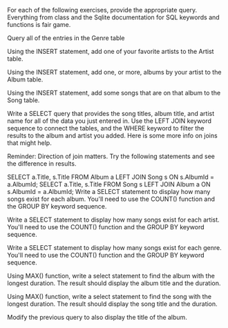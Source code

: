 For each of the following exercises, provide the appropriate query. Everything from class and the Sqlite documentation for SQL keywords and functions is fair game.

Query all of the entries in the Genre table

Using the INSERT statement, add one of your favorite artists to the Artist table.

Using the INSERT statement, add one, or more, albums by your artist to the Album table.

Using the INSERT statement, add some songs that are on that album to the Song table.

Write a SELECT query that provides the song titles, album title, and artist name for all of the data you just entered in. Use the LEFT JOIN keyword sequence to connect the tables, and the WHERE keyword to filter the results to the album and artist you added. Here is some more info on joins that might help.

Reminder: Direction of join matters. Try the following statements and see the difference in results.

SELECT a.Title, s.Title FROM Album a LEFT JOIN Song s ON s.AlbumId = a.AlbumId;
SELECT a.Title, s.Title FROM Song s LEFT JOIN Album a ON s.AlbumId = a.AlbumId;
Write a SELECT statement to display how many songs exist for each album. You'll need to use the COUNT() function and the GROUP BY keyword sequence.

Write a SELECT statement to display how many songs exist for each artist. You'll need to use the COUNT() function and the GROUP BY keyword sequence.

Write a SELECT statement to display how many songs exist for each genre. You'll need to use the COUNT() function and the GROUP BY keyword sequence.

Using MAX() function, write a select statement to find the album with the longest duration. The result should display the album title and the duration.

Using MAX() function, write a select statement to find the song with the longest duration. The result should display the song title and the duration.

Modify the previous query to also display the title of the album.


